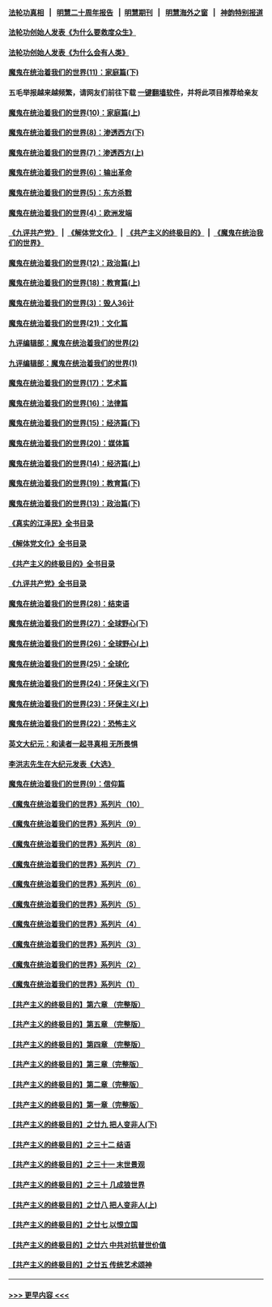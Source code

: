 #### [法轮功真相](https://github.com/gfw-breaker/truth/blob/master/README.md?t=0) &nbsp;&nbsp;|&nbsp;&nbsp; [明慧二十周年报告](https://github.com/gfw-breaker/mh-reports/blob/master/README.md?t=0) &nbsp;&nbsp;|&nbsp;&nbsp;[明慧期刊](https://github.com/gfw-breaker/mh-qikan) &nbsp;&nbsp;|&nbsp;&nbsp; [明慧海外之窗](https://github.com/gfw-breaker/mh-news/blob/master/README.md?t=0) &nbsp;&nbsp;|&nbsp;&nbsp; [神韵特别报道](https://github.com/gfw-breaker/mh-news/blob/master/shenyun.md?t=0)
#### [法轮功创始人发表《为什么要救度众生》](../pages/nsc422/n13975246.md?t=04202143) 
#### [法轮功创始人发表《为什么会有人类》](../pages/nsc422/n13912117.md?t=04202143) 
#### [魔鬼在统治着我们的世界(11)：家庭篇(下)](../pages/nsc422/n10440961.md?t=04202143) 
#### 五毛举报越来越频繁，请网友们前往下载 [一键翻墙软件](https://github.com/gfw-breaker/ssr-accounts)，并将此项目推荐给亲友
#### [魔鬼在统治着我们的世界(10)：家庭篇(上)](../pages/nsc422/n10435448.md?t=04202143) 
#### [魔鬼在统治着我们的世界(8)：渗透西方(下)](../pages/nsc422/n10429603.md?t=04202143) 
#### [魔鬼在统治着我们的世界(7)：渗透西方(上)](../pages/nsc422/n10426013.md?t=04202143) 
#### [魔鬼在统治着我们的世界(6)：输出革命](../pages/nsc422/n10421536.md?t=04202143) 
#### [魔鬼在统治着我们的世界(5)：东方杀戮](../pages/nsc422/n10417707.md?t=04202143) 
#### [魔鬼在统治着我们的世界(4)：欧洲发端](../pages/nsc422/n10414890.md?t=04202143) 
#### [《九评共产党》](https://github.com/begood0513/9ping.md/blob/master/README.md) &nbsp;|&nbsp; [《解体党文化》](../../../../jtdwh.md/blob/master/README.md)  &nbsp;|&nbsp; [《共产主义的终极目的》](../../../../gczydzjmd.md/blob/master/README.md) &nbsp;|&nbsp; [《魔鬼在统治我们的世界》](../../../../mgztzwmdsj.md/blob/master/README.md) 
#### [魔鬼在统治着我们的世界(12)：政治篇(上)](../pages/nsc422/n10444576.md?t=04202143) 
#### [魔鬼在统治着我们的世界(18)：教育篇(上)](../pages/nsc422/n10526970.md?t=04202143) 
#### [魔鬼在统治着我们的世界(3)：毁人36计](../pages/nsc422/n10411583.md?t=04202143) 
#### [魔鬼在统治着我们的世界(21)：文化篇](../pages/nsc422/n10597706.md?t=04202143) 
#### [九评编辑部：魔鬼在统治着我们的世界(2)](../pages/nsc422/n10410036.md?t=04202143) 
#### [九评编辑部：魔鬼在统治着我们的世界(1)](../pages/nsc422/n10406825.md?t=04202143) 
#### [魔鬼在统治着我们的世界(17)：艺术篇](../pages/nsc422/n10499093.md?t=04202143) 
#### [魔鬼在统治着我们的世界(16)：法律篇](../pages/nsc422/n10485969.md?t=04202143) 
#### [魔鬼在统治着我们的世界(15)：经济篇(下)](../pages/nsc422/n10469975.md?t=04202143) 
#### [魔鬼在统治着我们的世界(20)：媒体篇](../pages/nsc422/n10586579.md?t=04202143) 
#### [魔鬼在统治着我们的世界(14)：经济篇(上)](../pages/nsc422/n10457370.md?t=04202143) 
#### [魔鬼在统治着我们的世界(19)：教育篇(下)](../pages/nsc422/n10564808.md?t=04202143) 
#### [魔鬼在统治着我们的世界(13)：政治篇(下)](../pages/nsc422/n10448270.md?t=04202143) 
#### [《真实的江泽民》全书目录](../pages/nsc422/n13721399.md?t=04202143) 
#### [《解体党文化》全书目录](../pages/nsc422/n13721157.md?t=04202143) 
#### [《共产主义的终极目的》全书目录](../pages/nsc422/n13721048.md?t=04202143) 
#### [《九评共产党》全书目录](../pages/nsc422/n13708085.md?t=04202143) 
#### [魔鬼在统治着我们的世界(28)：结束语](../pages/nsc422/n10936246.md?t=04202143) 
#### [魔鬼在统治着我们的世界(27)：全球野心(下)](../pages/nsc422/n10928319.md?t=04202143) 
#### [魔鬼在统治着我们的世界(26)：全球野心(上)](../pages/nsc422/n10900318.md?t=04202143) 
#### [魔鬼在统治着我们的世界(25)：全球化](../pages/nsc422/n10788205.md?t=04202143) 
#### [魔鬼在统治着我们的世界(24)：环保主义(下)](../pages/nsc422/n10695307.md?t=04202143) 
#### [魔鬼在统治着我们的世界(23)：环保主义(上)](../pages/nsc422/n10688613.md?t=04202143) 
#### [魔鬼在统治着我们的世界(22)：恐怖主义](../pages/nsc422/n10614727.md?t=04202143) 
#### [英文大纪元：和读者一起寻真相 无所畏惧](../pages/nsc422/n12542027.md?t=04202143) 
#### [李洪志先生在大纪元发表《大选》](../pages/nsc422/n12534746.md?t=04202143) 
#### [魔鬼在统治着我们的世界(9)：信仰篇](../pages/nsc422/n10432159.md?t=04202143) 
#### [《魔鬼在统治着我们的世界》系列片（10）](../pages/nsc422/n12292670.md?t=04202143) 
#### [《魔鬼在统治着我们的世界》系列片（9）](../pages/nsc422/n12290859.md?t=04202143) 
#### [《魔鬼在统治着我们的世界》系列片（8）](../pages/nsc422/n12287445.md?t=04202143) 
#### [《魔鬼在统治着我们的世界》系列片（7）](../pages/nsc422/n12283425.md?t=04202143) 
#### [《魔鬼在统治着我们的世界》系列片（6）](../pages/nsc422/n12282314.md?t=04202143) 
#### [《魔鬼在统治着我们的世界》系列片（5）](../pages/nsc422/n12281419.md?t=04202143) 
#### [《魔鬼在统治着我们的世界》系列片（4）](../pages/nsc422/n12274024.md?t=04202143) 
#### [《魔鬼在统治着我们的世界》系列片（3）](../pages/nsc422/n12271322.md?t=04202143) 
#### [《魔鬼在统治着我们的世界》系列片（2）](../pages/nsc422/n12269049.md?t=04202143) 
#### [《魔鬼在统治着我们的世界》系列片（1）](../pages/nsc422/n12267575.md?t=04202143) 
#### [【共产主义的终极目的】第六章 （完整版）](../pages/nsc422/n11428913.md?t=04202143) 
#### [【共产主义的终极目的】第五章 （完整版）](../pages/nsc422/n11428912.md?t=04202143) 
#### [【共产主义的终极目的】第四章 （完整版）](../pages/nsc422/n11428907.md?t=04202143) 
#### [【共产主义的终极目的】第三章（完整版）](../pages/nsc422/n11428848.md?t=04202143) 
#### [【共产主义的终极目的】第二章（完整版）](../pages/nsc422/n11428831.md?t=04202143) 
#### [【共产主义的终极目的】第一章（完整版）](../pages/nsc422/n11417651.md?t=04202143) 
#### [【共产主义的终极目的】之廿九 把人变非人(下)](../pages/nsc422/n11344140.md?t=04202143) 
#### [【共产主义的终极目的】之三十二 结语](../pages/nsc422/n11360535.md?t=04202143) 
#### [【共产主义的终极目的】之三十一 末世景观](../pages/nsc422/n11351129.md?t=04202143) 
#### [【共产主义的终极目的】之三十 几成狼世界](../pages/nsc422/n11348280.md?t=04202143) 
#### [【共产主义的终极目的】之廿八 把人变非人(上)](../pages/nsc422/n11340492.md?t=04202143) 
#### [【共产主义的终极目的】之廿七 以恨立国](../pages/nsc422/n11336944.md?t=04202143) 
#### [【共产主义的终极目的】之廿六 中共对抗普世价值](../pages/nsc422/n11324785.md?t=04202143) 
#### [【共产主义的终极目的】之廿五 传统艺术颂神](../pages/nsc422/n11296396.md?t=04202143) 

----
#### [ >>> 更早内容 <<< ](../indexes/nsc422-earlier.md)
